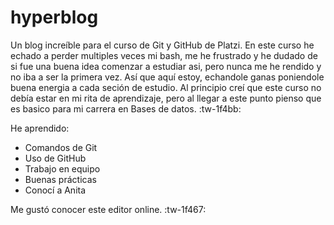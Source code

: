 # hyperblog
Un blog increíble para el curso de Git y GitHub de Platzi.
En este curso he echado a perder multiples veces mi bash, me he frustrado y he dudado de si fue una buena idea comenzar a estudiar asi, pero nunca me he rendido y no iba a ser la primera vez. 
Así que aquí estoy, echandole ganas poniendole buena energia a cada seción de estudio.
Al principio creí que este curso no debía estar en mi rita de aprendizaje, pero al llegar a este punto pienso que es basico para mi carrera en Bases de datos. :tw-1f4bb:

He aprendido: 
- Comandos de Git
- Uso de GitHub
- Trabajo en equipo
- Buenas prácticas
- Conocí a Anita

Me gustó conocer este editor online. :tw-1f467: